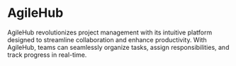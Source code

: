 # AgileHub
AgileHub revolutionizes project management with its intuitive platform designed to streamline collaboration and enhance productivity. With AgileHub, teams can seamlessly organize tasks, assign responsibilities, and track progress in real-time.
